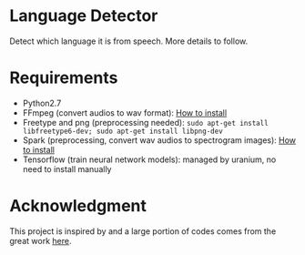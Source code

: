 # Language Detector
Detect which language it is from speech. More details to follow.

# Requirements
* Python2.7
* FFmpeg (convert audios to wav format): [How to install](https://github.com/adaptlearning/adapt_authoring/wiki/Installing-FFmpeg)
* Freetype and png (preprocessing needed): ```sudo apt-get install libfreetype6-dev; sudo apt-get install libpng-dev```
* Spark (preprocessing, convert wav audios to spectrogram images): [How to install](http://blog.prabeeshk.com/blog/2016/12/07/install-apache-spark-2-on-ubuntu-16-dot-04-and-mac-os/)
* Tensorflow (train neural network models): managed by uranium, no need to install manually

# Acknowledgment
This project is inspired by and a large portion of codes comes from the great work [here](https://github.com/twerkmeister/iLID).
